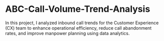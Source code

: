 # ABC-Call-Volume-Trend-Analysis
In this project, I analyzed inbound call trends for the Customer Experience (CX) team to enhance operational efficiency, reduce call abandonment rates, and improve manpower planning using data analytics.
